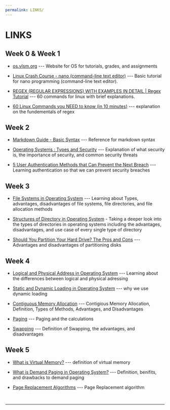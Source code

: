 ```yaml
---
permalink: LINKS/
---
```


# LINKS

<h2>Week 0 & Week 1</h2>

* [os.vlsm.org](https://os.vlsm.org/) --- Website for OS for tutorials, grades, and assignments

* [Linux Crash Course - nano (command-line text editor)](https://youtu.be/DLeATFgGM-A?si=H9MyI6jU5_xhYu7H) --- 
Basic tutorial for nano programming (command-line text editor).

* [REGEX (REGULAR EXPRESSIONS) WITH EXAMPLES IN DETAIL | Regex Tutorial](https://www.youtube.com/watch?v=9RksQ5YT7FM&ab_channel=CrackConcepts) --- 
60 commands for linux with brief explanations.

* [60 Linux Commands you NEED to know (in 10 minutes)](https://www.youtube.com/watch?v=gd7BXuUQ91w&ab_channel=NetworkChuck) --- 
explanation on the fundementals of regex

<h2>Week 2</h2>

* [Markdown Guide - Basic Syntax](https://www.markdownguide.org/basic-syntax/) --- Reference for markdown syntax

* [Operating Systems : Types and Security](https://pub.towardsai.net/operating-systems-types-and-security-f319bec1078b) --- Explanation of what security is, the importance of security, and common security threats 

* [5 User Authentication Methods that Can Prevent the Next Breach](https://www.idrnd.ai/5-authentication-methods-that-can-prevent-the-next-breach/) --- Learning authentication so that we can prevent security breaches

<h2>Week 3</h2>

* [File Systems in Operating System](https://www.geeksforgeeks.org/file-systems-in-operating-system/) --- Learning about Types, advantages, disadvantages of file systems, file directories, and file allocation methods

* [Structures of Directory in Operating System](https://www.geeksforgeeks.org/structures-of-directory-in-operating-system/) - Taking a deeper look into the types of directories in operating systems including the advantages, disadvantages, and use case of every single type of directory

* [Should You Partition Your Hard Drive? The Pros and Cons](https://www.stellarinfo.com/article/should-you-partition-your-hard-drive-pros-and-cons.php#:~:text=Partitioning%20allows%20you%20to%20organize,partitions%20to%20access%20them%20swiftly.) --- Advantages and disadvantages of partitioning disks 

<h2>Week 4</h2>

* [Logical and Physical Address in Operating System](https://www.geeksforgeeks.org/logical-and-physical-address-in-operating-system/) --- Learning about the differences between logical and physical adressing

* [Static and Dynamic Loading in Operating System](https://www.javatpoint.com/static-and-dynamic-loading-in-operating-system#:~:text=Dynamic%20loading%20refers%20to%20the,the%20need%20for%20additional%20software.) --- why we use dynamic loading

* [Contiguous Memory Allocation](https://www.javatpoint.com/contiguous-memory-allocation-in-operating-system) --- Contigious Memory Allocation, Definition, Types of Methods, Advantages, and Disadvantages

* [Paging](https://www.geeksforgeeks.org/paging-in-operating-system/) --- Paging and the calculations

* [Swapping](https://www.scaler.com/topics/swapping-in-os/) --- Definition of Swapping, the advantages, and disadvantages

<h2>Week 5</h2>

* [What is Virtual Memory?](https://www.techtarget.com/searchstorage/definition/virtual-memory#:~:text=Virtual%20memory%20is%20a%20common,(RAM)%20to%20disk%20storage.) --- definition of virtual memory

* [What is Demand Paging in Operating System?](https://www.geeksforgeeks.org/what-is-demand-paging-in-operating-system/) --- Definition, benifits, and drawbacks to demand paging

* [Page Replacement Algorithms](https://www.geeksforgeeks.org/page-replacement-algorithms-in-operating-systems/) --- Page Replacement algorithm 

<br>
<hr>
